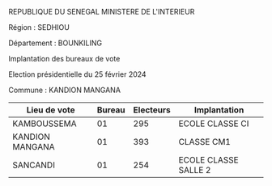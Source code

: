 REPUBLIQUE DU SENEGAL MINISTERE DE L'INTERIEUR

Région : SEDHIOU

Département : BOUNKILING

Implantation des bureaux de vote

Election présidentielle du 25 février 2024

Commune : KANDION MANGANA

| Lieu de vote | Bureau | Electeurs | Implantation |
| - | - | - | - |
| KAMBOUSSEMA | 01 | 295 | ECOLE CLASSE CI |
| KANDION MANGANA | 01 | 393 | CLASSE CM1 |
| SANCANDI | 01 | 254 | ECOLE CLASSE SALLE 2 |

<!-- PageNumber="10/14" -->
